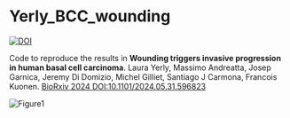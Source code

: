 # Yerly_BCC_wounding
[![DOI](https://zenodo.org/badge/804910926.svg)](https://zenodo.org/doi/10.5281/zenodo.11449549)

Code to reproduce the results in **Wounding triggers invasive progression in human basal cell carcinoma**. Laura Yerly, Massimo Andreatta, Josep Garnica, Jeremy Di Domizio, Michel Gilliet, Santiago J Carmona, Francois Kuonen. [BioRxiv 2024 DOI:10.1101/2024.05.31.596823](https://doi.org/10.1101/2024.05.31.596823)

![Figure1](https://github.com/carmonalab/Yerly_BCC_wounding/assets/7525176/77191d10-3b75-4492-91ba-4da9b4e48bc2)


